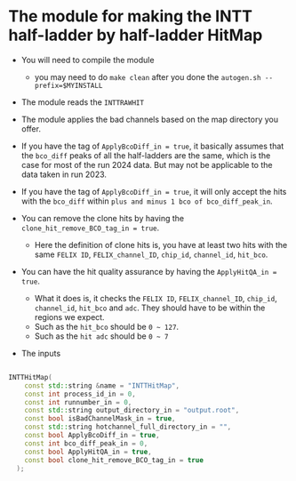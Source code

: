 # The module for making the INTT half-ladder by half-ladder HitMap
* You will need to compile the module
  * you may need to do `make clean` after you done the `autogen.sh --prefix=$MYINSTALL`
* The module reads the `INTTRAWHIT`
* The module applies the bad channels based on the map directory you offer.
* If you have the tag of `ApplyBcoDiff_in = true`, it basically assumes that the `bco_diff` peaks of all the half-ladders are the same, which is the case for most of the run 2024 data. But may not be applicable to the data taken in run 2023.
* If you have the tag of `ApplyBcoDiff_in = true`, it will only accept the hits with the `bco_diff` within `plus and minus 1 bco of bco_diff_peak_in`.
* You can remove the clone hits by having the `clone_hit_remove_BCO_tag_in = true`.
  * Here the definition of clone hits is, you have at least two hits with the same `FELIX ID`, `FELIX_channel_ID`, `chip_id`, `channel_id`, `hit_bco`.

* You can have the hit quality assurance by having the `ApplyHitQA_in = true`.
  * What it does is, it checks the `FELIX ID`, `FELIX_channel_ID`, `chip_id`, `channel_id`, `hit_bco` and `adc`. They should have to be within the regions we expect.
  * Such as the `hit_bco` should be `0 ~ 127`.
  * Such as the `hit adc` should be `0 ~ 7`  

* The inputs
``` C++

INTTHitMap(
    const std::string &name = "INTTHitMap",
    const int process_id_in = 0,
    const int runnumber_in = 0,
    const std::string output_directory_in = "output.root",
    const bool isBadChannelMask_in = true,
    const std::string hotchannel_full_directory_in = "",
    const bool ApplyBcoDiff_in = true,
    const int bco_diff_peak_in = 0,
    const bool ApplyHitQA_in = true,
    const bool clone_hit_remove_BCO_tag_in = true
  );

```
